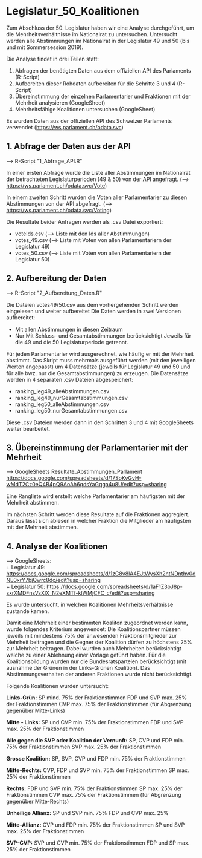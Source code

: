# Legislatur_50_Koalitionen
Zum Abschluss der 50. Legislatur haben wir eine Analyse durchgeführt, um die Mehrheitsverhältnisse im Nationalrat zu untersuchen. Untersucht werden alle Abstimmungen im Nationalrat in der Legislatur 49 und 50 (bis und mit Sommersession 2019).

Die Analyse findet in drei Teilen statt:

1. Abfragen der benötigten Daten aus dem offiziellen API des Parlaments (R-Script)
2. Aufbereiten dieser Rohdaten aufbereiten für die Schritte 3 und 4 (R-Script)
3. Übereinstimmung der einzelnen Parlamentarier und Fraktionen mit der Mehrheit analysieren (GoogleSheet)
4. Mehrheitsfähige Koalitionen untersuchen (GoogleSheet)

Es wurden Daten aus der offiziellen API des Schweizer Parlaments verwendet (https://ws.parlament.ch/odata.svc)

## 1. Abfrage der Daten aus der API
--> R-Script "1_Abfrage_API.R"

In einer ersten Abfrage wurde die Liste aller Abstimmungen im Nationalrat der betrachteten Legislaturperioden (49 & 50) von der API angefragt.
(--> https://ws.parlament.ch/odata.svc/Vote)

In einem zweiten Schritt wurden die Voten aller Parlamentarier zu diesen Abstimmungen von der API abgefragt.
(--> https://ws.parlament.ch/odata.svc/Voting)

Die Resultate beider Anfragen werden als .csv Datei exportiert:
- voteIds.csv  (--> Liste mit den Ids aller Abstimmungen)
- votes_49.csv  (--> Liste mit Voten von allen Parlamentariern der Legislatur 49) 
- votes_50.csv  (--> Liste mit Voten von allen Parlamentariern der Legislatur 50)


## 2. Aufbereitung der Daten
--> R-Script "2_Aufbereitung_Daten.R"

Die Dateien votes49/50.csv aus dem vorhergehenden Schritt werden eingelesen und weiter aufbereitet
Die Daten werden in zwei Versionen aufbereitet:
- Mit allen Abstimmungen in diesen Zeitraum
- Nur Mit Schluss- und Gesamtabstimmungen berücksichtigt
Jeweils für die 49 und die 50 Legislaturperiode getrennt. 

Für jeden Parlamentarier wird ausgerechnet, wie häufig er mit der Mehrheit abstimmt. Das Skript muss mehrmals ausgeführt werden (mit den jeweiligen Werten angepasst) um 4 Datensätze (jeweils für Legislatur 49 und 50 und für alle bwz. nur die Gesamtabstimmungen) zu erzeugen. Die Datensätze werden in 4 separaten .csv Dateien abgespeichert:  
- ranking_leg49_alleAbstimmungen.csv
- ranking_leg49_nurGesamtabstimmungen.csv
- ranking_leg50_alleAbstimmungen.csv
- ranking_leg50_nurGesamtabstimmungen.csv

Diese .csv Dateien werden dann in den Schritten 3 und 4 mit GoogleSheets weiter bearbeitet.

## 3. Übereinstimmung der Parlamentarier mit der Mehrheit
--> GoogleSheets Resultate_Abstimmungen_Parlament   
    https://docs.google.com/spreadsheets/d/17SoKvGvH-wMdT2Cz0eQ4B4pQ9AoAh6qdsYaGqga4u8U/edit?usp=sharing

Eine Rangliste wird erstellt welche Parlamentarier am häufigsten mit der Mehrheit abstimmen. 

Im nächsten Schritt werden diese Resultate auf die Fraktionen aggregiert. Daraus lässt sich ablesen in welcher Fraktion die Mitglieder  am häufigsten mit der Mehrheit abstimmen.

## 4. Analyse der Koalitionen
--> GoogleSheets:  
    + Legislatur 49: https://docs.google.com/spreadsheets/d/1zC8v8lA4EJtWysXh2ntNDnthv0dNE0xrY7bjQwrc8dc/edit?usp=sharing  
    + Legislatur 50: https://docs.google.com/spreadsheets/d/1aF1Z3oJ8p-sxrXMDFnsVsXlX_N2eXMTf-klWMjCFC_c/edit?usp=sharing

Es wurde untersucht, in welchen Koalitionen Mehrheitsverhältnisse zustande kamen.

Damit eine Mehrheit einer bestimmten Koaliton zugeordnet werden kann, wurde folgendes Kriterium angewendet: Die Koalitionspartner müssen jeweils mit mindestens 75% der anwesenden Fraktionsmitglieder zur Mehrheit beitragen und die Gegner der Koalition dürfen zu höchstens 25% zur Mehrheit beitragen. Dabei wurden auch Mehrheiten berücksichtigt welche zu einer Ablehnung einer Vorlage geführt haben. Für die Koalitionsbildung wurden nur die Bundesratsparteien berücksichtigt (mit ausnahme der Grünen in der Links-Grünen Koalition). Das Abstimmungsverhalten der anderen Fraktionen wurde nicht berücksichtigt.

Folgende Koalitionen wurden untersucht:

**Links-Grün:**
  SP mind. 75% der Fraktionstimmen
  FDP und SVP max. 25% der Fraktionstimmen
  CVP max. 75% der Fraktionstimmen (für Abgrenzung gegenüber Mitte-Links)

**Mitte - Links:**
  SP und CVP min. 75% der Fraktionstimmen
  FDP und SVP max. 25% der Fraktionstimmen

**Alle gegen die SVP oder Koalition der Vernunft:** 
  SP, CVP und FDP  min. 75% der Fraktionstimmen
  SVP max. 25% der Fraktionstimmen

**Grosse Koalition:**
  SP, SVP, CVP und FDP min. 75% der Fraktionstimmen

**Mitte-Rechts:**
  CVP, FDP und SVP min. 75% der Fraktionstimmen
  SP max. 25% der Fraktionstimmen

**Rechts:**
  FDP und SVP min. 75% der Fraktionstimmen
  SP max. 25% der Fraktionstimmen
  CVP max. 75% der Fraktionstimmen (für Abgrenzung gegenüber Mitte-Rechts)

**Unheilige Allianz:**
  SP und SVP min. 75%
  FDP und CVP max. 25%

**Mitte-Allianz:**
  CVP und FDP min. 75% der Fraktionstimmen
  SP und SVP max. 25% der Fraktionstimmen
  
**SVP-CVP:**
  SVP und CVP min. 75% der Fraktionstimmen
  FDP und SP max.  25% der Fraktionstimmen
 
